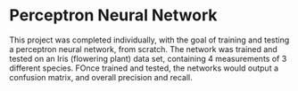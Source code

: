 # Perceptron Neural Network
This project was completed individually, with the goal of training and testing a perceptron neural network, from scratch. The  network was trained and tested on an Iris (flowering plant) data set, containing 4 measurements of 3 different species. FOnce trained and tested, the networks would output a confusion matrix, and overall precision and recall.
